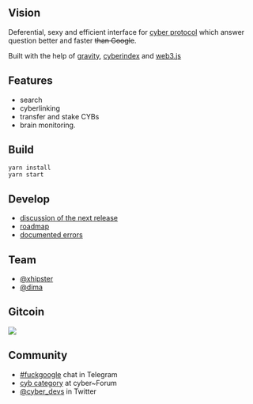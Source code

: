 
## Vision

Deferential, sexy and efficient interface for [cyber protocol](https://ipfs.io/ipfs/QmPjbx76LycfzSSWMcnni6YVvV3UNhTrYzyPMuiA9UQM3x) which answer question better and faster ~~than Google~~. 

Built with the help of [gravity](https://github.com/cybercongress/gravity), [cyberindex](https://github.com/cybercongress/cyberindex) and [web3.js](https://github.com/ethereum/web3.js)

## Features
- search
- cyberlinking
- transfer and stake CYBs
- brain monitoring.

## Build

```
yarn install
yarn start
```

## Develop
- [discussion of the next release](https://github.com/cybercongress/dot-cyber/issues/63) 
- [roadmap](https://github.com/cybercongress/dot-cyber/projects?query=is%3Aopen+sort%3Aname-asc)
- [documented errors](https://github.com/cybercongress/dot-cyber/issues?q=is%3Aopen+is%3Aissue+label%3Aerror)

## Team
- [@xhipster](https://github.com/xhipster)
- [@dima](https://github.com/dimakorzhovnik)

## Gitcoin
<a href="https://gitcoin.co/explorer?q=dot-cyber">
 <img src="https://gitcoin.co/funding/embed?repo=https://github.com/cybercongress/dot-cyber">
</a>

## Community
- [#fuckgoogle](https://t.me/fuckgoogle) chat in Telegram
- [cyb category](https://ai.cybercongress.ai/c/cyb) at cyber~Forum
- [@cyber_devs](https://twitter.com/cyber_devs) in Twitter
